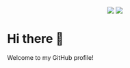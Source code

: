 <p align="center">
  <img src="https://capsule-render.vercel.app/api?type=slice&color=aadae2&height=200" />
  <img src="https://capsule-render.vercel.app/api?type=venom&height=250&color=2077d8&text=Hello%20World!&textBg=false&fontAlignY=50&descAlign=31&descAlignY=37&reversal=false" />
</p>

# Hi there 👋

Welcome to my GitHub profile!


